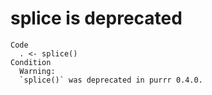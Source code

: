 # splice is deprecated

    Code
      . <- splice()
    Condition
      Warning:
      `splice()` was deprecated in purrr 0.4.0.

